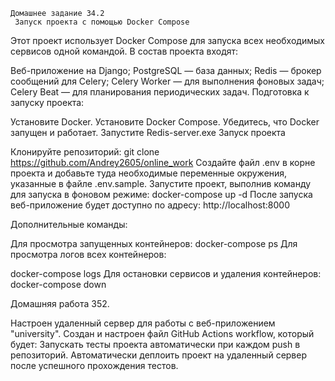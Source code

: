     Домашнее задание 34.2
     Запуск проекта с помощью Docker Compose
Этот проект использует Docker Compose для запуска всех необходимых сервисов одной командой. В состав проекта входят:

Веб-приложение на Django;
PostgreSQL — база данных;
Redis — брокер сообщений для Celery;
Celery Worker — для выполнения фоновых задач;
Celery Beat — для планирования периодических задач.
Подготовка к запуску проекта:

Установите Docker.
Установите Docker Compose.
Убедитесь, что Docker запущен и работает.
Запустите Redis-server.exe
Запуск проекта

Клонируйте репозиторий:
git clone https://github.com/Andrey2605/online_work
Создайте файл .env в корне проекта и добавьте туда необходимые переменные окружения, указанные в файле .env.sample.
Запустите проект, выполнив команду для запуска в фоновом режиме:
docker-compose up -d
После запуска веб-приложение будет доступно по адресу: http://localhost:8000

Дополнительные команды:

Для просмотра запущенных контейнеров:
docker-compose ps
Для просмотра логов всех контейнеров:

docker-compose logs
Для остановки сервисов и удаления контейнеров:
docker-compose down 

  Домашняя работа 352.

Настроен удаленный сервер для работы с веб-приложением "university".
Создан и настроен файл GitHub Actions workflow, который будет:
Запускать тесты проекта автоматически при каждом push в репозиторий.
Автоматически деплоить проект на удаленный сервер после успешного прохождения тестов.  

     

    
